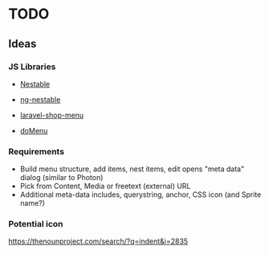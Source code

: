 # TODO

## Ideas

### JS Libraries

- [Nestable](https://github.com/dbushell/Nestable)
- [ng-nestable](https://github.com/kamilkp/ng-nestable)

- [laravel-shop-menu](https://github.com/msurguy/laravel-shop-menu)
- [doMenu](https://github.com/mechanicious/domenu)


### Requirements

- Build menu structure, add items, nest items, edit opens "meta data" dialog (similar to Photon)
- Pick from Content, Media or freetext (external) URL
- Additional meta-data includes, querystring, anchor, CSS icon (and Sprite name?)


### Potential icon

https://thenounproject.com/search/?q=indent&i=2835
